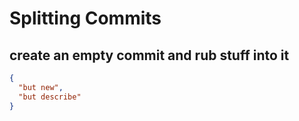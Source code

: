 # Splitting Commits

## create an empty commit and rub stuff into it

```json
{
  "but new",
  "but describe"
}
```
```
